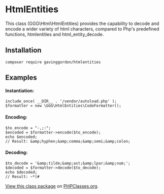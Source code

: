 # HtmlEntities

This class (GGG\Html\HtmlEntities) provides the capability to decode and encode a wider variety of html characters, 
compared to Php's predefined functions, htmlentities and html_entity_decode.

## Installation

	composer require gavinggordon/htmlentities

## Examples

#### Instantiation:

	include_once( __DIR__ . '/vendor/autoload.php' );
	$formatter = new \GGG\HtmlEntities\CodeFormatter();

#### Encoding:

    $to_encode = "-,;:";
    $encoded = $formatter->encode($to_encode);
    echo $encoded;
    // Result: &amp;hyphen;&amp;comma;&amp;semi;&amp;colon;

#### Decoding:

    $to_decode = '&amp;tilde;&amp;ast;&amp;lpar;&amp;num;';
    $decoded = $formatter->decode($to_decode);
    echo $decoded;
    // Result: ~*(#


[View this class package](http://www.phpclasses.org/package/9698.html) on [PHPClasses.org](http://www.phpclasses.org).
